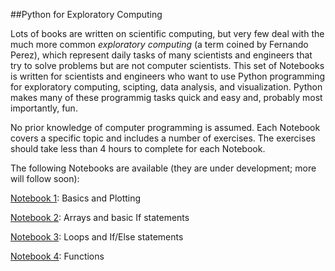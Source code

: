 ##Python for Exploratory Computing

Lots of books are written on scientific computing, but very few deal with the much more common *exploratory computing* 
(a term coined by Fernando Perez), which represent daily tasks of many scientists and engineers that try to solve problems
but are not computer scientists.
This set of  Notebooks is written for scientists and engineers who want to use Python programming
for exploratory computing, scipting, data analysis, and visualization. 
Python makes
many of these programmig tasks quick and easy and, probably most importantly, fun.

No prior knowledge of computer programming is assumed. 
Each Notebook covers a specific topic and includes a number of exercises. 
The exercises should take less than 4 hours to complete for each Notebook.

The following Notebooks are available (they are under development; more will follow soon): 

<a href="http://nbviewer.ipython.org/github/mbakker7/python_from_scratch/blob/master/notebook1/py_exploratory_comp_1.ipynb">Notebook 1</a>: 
Basics and Plotting

<a href="http://nbviewer.ipython.org/github/mbakker7/python_from_scratch/blob/master/notebook2/py_exploratory_comp_2.ipynb">Notebook 2</a>: 
Arrays and basic If statements

<a href="http://nbviewer.ipython.org/github/mbakker7/python_from_scratch/blob/master/notebook3/py_exploratory_comp_3.ipynb">Notebook 3</a>: 
Loops and If/Else statements

<a href="http://nbviewer.ipython.org/github/mbakker7/python_from_scratch/blob/master/notebook4/py_exploratory_comp_4.ipynb">Notebook 4</a>: 
Functions
